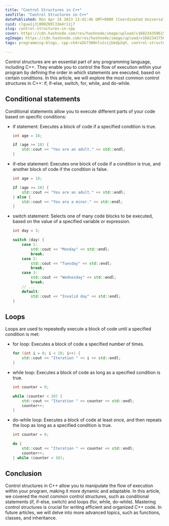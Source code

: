```yaml
---
title: "Control Structures in C++"
seoTitle: "Control Structures in C++"
datePublished: Mon Apr 24 2023 13:42:46 GMT+0000 (Coordinated Universal Time)
cuid: clguw1i3j000209l33m4r11j7
slug: control-structures-in-cpp
cover: https://cdn.hashnode.com/res/hashnode/image/upload/v1682343506156/0747510a-8fc1-458d-97a5-4a6f57f43d13.jpeg
ogImage: https://cdn.hashnode.com/res/hashnode/image/upload/v1682343750041/85b67891-03ef-4364-b0f5-5fe694e88c4d.jpeg
tags: programming-blogs, cpp-ck4ra5k7300nlv2s1jbkdp2qh, control-structures

---
```


Control structures are an essential part of any programming language, including C++. They enable you to control the flow of execution within your program by defining the order in which statements are executed, based on certain conditions. In this article, we will explore the most common control structures in C++: if, if-else, switch, for, while, and do-while.

## Conditional statements

Conditional statements allow you to execute different parts of your code based on specific conditions:

* if statement: Executes a block of code if a specified condition is true.
    
    ```cpp
    int age = 18;
    
    if (age >= 18) {
        std::cout << "You are an adult." << std::endl;
    }
    ```
    
* if-else statement: Executes one block of code if a condition is true, and another block of code if the condition is false.
    
    ```cpp
    int age = 18;
    
    if (age >= 18) {
        std::cout << "You are an adult." << std::endl;
    } else {
        std::cout << "You are a minor." << std::endl;
    }
    ```
    
* switch statement: Selects one of many code blocks to be executed, based on the value of a specified variable or expression.
    
    ```cpp
    int day = 3;
    
    switch (day) {
        case 1:
            std::cout << "Monday" << std::endl;
            break;
        case 2:
            std::cout << "Tuesday" << std::endl;
            break;
        case 3:
            std::cout << "Wednesday" << std::endl;
            break;
        // ...
        default:
            std::cout << "Invalid day" << std::endl;
    }
    ```
    

## Loops

Loops are used to repeatedly execute a block of code until a specified condition is met:

* for loop: Executes a block of code a specified number of times.
    
    ```cpp
    for (int i = 0; i < 10; i++) {
        std::cout << "Iteration " << i << std::endl;
    }
    ```
    
* while loop: Executes a block of code as long as a specified condition is true.
    
    ```cpp
    int counter = 0;
    
    while (counter < 10) {
        std::cout << "Iteration " << counter << std::endl;
        counter++;
    }
    ```
    
* do-while loop: Executes a block of code at least once, and then repeats the loop as long as a specified condition is true.
    
    ```cpp
    int counter = 0;
    
    do {
        std::cout << "Iteration " << counter << std::endl;
        counter++;
    } while (counter < 10);
    ```
    

## Conclusion

Control structures in C++ allow you to manipulate the flow of execution within your program, making it more dynamic and adaptable. In this article, we covered the most common control structures, such as conditional statements (if, if-else, switch) and loops (for, while, do-while). Mastering control structures is crucial for writing efficient and organized C++ code. In future articles, we will delve into more advanced topics, such as functions, classes, and inheritance.